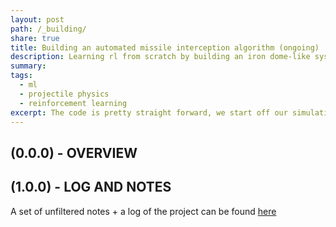 ```yaml
---
layout: post
path: /_building/
share: true
title: Building an automated missile interception algorithm (ongoing)
description: Learning rl from scratch by building an iron dome-like system.
summary: 
tags:
  - ml
  - projectile physics
  - reinforcement learning
excerpt: The code is pretty straight forward, we start off our simulation once a new point is generated, and we keep some track of time, I'm not sure how to fucking do this lol, as, I think we could maybe try and have discrete values, but the question might be how discrete, meaning, with each pass of time, and also, wondering, how time will pass, u see, when looking at the slider, this is basically what we need, but the thing is that how I see it, is that this is some sort of loop, and you keep it moving.
---
```


## (0.0.0) - OVERVIEW

## (1.0.0) - LOG AND NOTES
A set of unfiltered notes + a log of the project can be found [here](/notes/missile-interception-system-log-and-notes)
